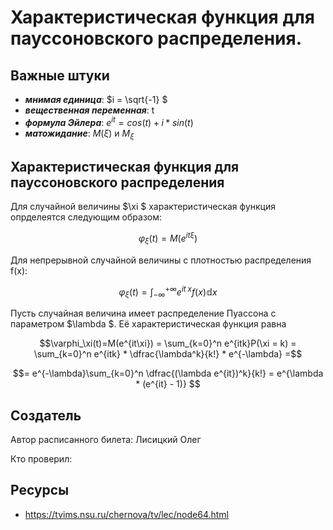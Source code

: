 # Характеристическая функция для пауссоновского распределения.

## Важные штуки

- ***мнимая единица***:  $i = \sqrt{-1} $
- ***вещественная переменная***:  t 
-  ***формула Эйлера***:  $e^{it} = cos(t) + i*sin(t)$ 
- ***матожидание***: $M(\xi)$  и $M_\xi$


## Характеристическая функция для пауссоновского распределения
Для случайной величины  $\xi $ характеристическая функция опрделеятся следующим образом:
 
$$\varphi_\xi(t) = M(e^{it \xi})$$

Для непрерывной случайной величины с плотностью распределения f(x):

$$\varphi_\xi(t) = \int_{-\infty}^{+\infty} e^{it \;x} f(x) \mathbb{d}x $$

Пусть случайная величина  имеет распределение Пуассона с параметром  $\lambda $. Её характеристическая функция равна

$$\varphi_\xi(t)=М(e^{it\xi}) = \sum_{k=0}^n e^{itk}P(\xi = k) = \sum_{k=0}^n e^{itk} * \dfrac{\lambda^k}{k!} * e^{-\lambda} =$$

$$= e^{-\lambda}\sum_{k=0}^n \dfrac{(\lambda e^{it})^k}{k!} = e^{\lambda * (e^{it} - 1)} $$


## Создатель

Автор расписанного билета: Лисицкий Олег

Кто проверил:


## Ресурсы 
- https://tvims.nsu.ru/chernova/tv/lec/node64.html
